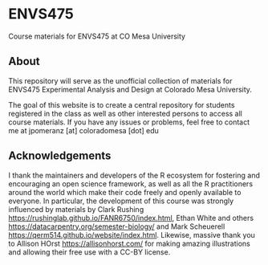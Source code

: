 # ENVS475
Course materials for ENVS475 at CO Mesa University

## About 
This repository will serve as the unofficial collection of materials for ENVS475 Experimental Analysis and Design at Colorado Mesa University. 

The goal of this website is to create a central repository for students registered in the class as well as other interested persons to access all course materials. If you have any issues or problems, feel free to contact me at jpomeranz [at] coloradomesa [dot] edu

## Acknowledgements
I thank the maintainers and developers of the R ecosystem for fostering and encouraging an open science framework, as well as all the R practitioners around the world which make their code freely and openly available to everyone. In particular, the development of this course was strongly influenced by materials by Clark Rushing <https://rushinglab.github.io/FANR6750/index.html>, Ethan White and others <https://datacarpentry.org/semester-biology/> and Mark Scheuerell <https://qerm514.github.io/website/index.html>. Likewise, massive thank you to Allison HOrst <https://allisonhorst.com/> for making amazing illustrations and allowing their free use with a CC-BY license.  